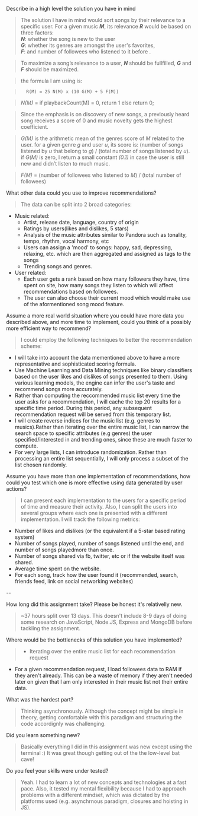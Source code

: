 Describe in a high level the solution you have in mind
> The solution I have in mind would sort songs by their relevance to a specific user. For a given music **_M_**, its relevance **_R_** would be based on three factors: <br />
  **_N_**: whether the song is new to the user <br /> 
  **_G_**: whether its genres are amongst the user's favorites, <br />
  **_F_**: and number of followees who listened to it before .<br />

> To maximize a song’s relevance to a user, **_N_** should be fullfilled, **_G_** and **_F_** should be maximized.

> the formula I am using is:

>       R(M) = 25 N(M) x (10 G(M) + 5 F(M))

> _N(M)_ = if playbackCount(M) = 0, return 1 else return 0;

> Since the emphasis is on discovery of new songs, a previously heard song receives a score of 0 and music novelty gets the highest coefficient. 

> _G(M)_ is the arithmetic mean of the genres score of _M_ related to the user. for a given genre _g_ and user _u_, its score is: (number of songs listened by _u_ that belong to _g_) / (total number of songs listened by _u_). if _G(M)_ is zero, I return a small constant _(0.1)_ in case the user is still new and didn’t listen to much music.

> _F(M)_ = (number of followees who listened to _M_) / (total number of followees) 


What other data could you use to improve recommendations?
> The data can be split into 2 broad categories:<br />
* Music related:
  * Artist, release date, language, country of origin
  * Ratings by users(likes and dislikes, 5 stars)
  * Analysis of the music attributes similar to Pandora such as tonality, tempo, rhythm, vocal harmony, etc
  * Users can assign a 'mood' to songs: happy, sad, depressing, relaxing, etc. which are then aggregated and assigned as tags to the songs 
  * Trending songs and genres.
* User related:
  * Each user gets a rank based on how many followers they have, time spent on site, how many songs they listen to which will affect recommendations based on followees.
  * The user can also choose their current mood which would make use of the aformentioned song mood feature.


Assume a more real world situation where you could have more data you described above, and more time to implement, could you think of a possibly more efficient way to recommend?
> I could employ the following techniques to better the recommendation scheme:<br />
* I will take into account the data mementioned above to have a more representative and sophisticated scoring formula.
* Use Machine Learning and Data Mining techniques like binary classifiers based on the user likes and dislikes of songs presented to them. Using various learning models, the engine can infer the user's taste and recommend songs more accurately.
* Rather than computing the reccommended music list every time the user asks for a recommendation, I will cache the top 20 results for a specific time period. During this period, any subsequent recommendation request will be served from this temporary list.
* I will create reverse indices for the music list (e.g. genres to musics).Rather than iterating over the entire music list, I can narrow the search space to specific attributes (e.g genres) the user specified/interested in and trending ones, since these are much faster to compute. 
* For very large lists, I can introduce randomization. Rather than processing an entire list sequentially, I will only process a subset of the list chosen randomly. 

Assume you have more than one implementation of recommendations, how could you test which one is more effective using data generated by user actions?
> I can present each implementation to the users for a specific period of time and measure their activity. Also, I can split the users into several groups where each one is presented with a different implementation. 
I will track the following metrics:<br />
* Number of likes and dislikes (or the equivalent if a 5-star based rating system)
* Number of songs played, number of songs listened until the end, and number of songs playedmore than once.
* Number of songs shared via fb, twitter, etc or if the website itself was shared.
* Average time spent on the website.
* For each song, track how the user found it (recommended, search, friends feed, link on social networking websites) 

--

How long did this assignment take? Please be honest it's relativelly new.
> ~37 hours split over 13 days. This doesn't include 8-9 days of doing some research on JavaScript, Node.JS, Express and MongoDB before tackling the assignment.  

Where would be the bottlenecks of this solution you have implemented?
> * Iterating over the entire music list for each recommendation request 
  * For a given recommendation request, I load followees data to RAM if they aren't already. This can be a waste of memory if they aren't needed later on given that I am only interested in their music list not their entire data.


What was the hardest part?
> Thinking asynchronously. Although the concept might be simple in theory, getting comfortable with this paradigm and structuring the code accordignly was challenging. 

Did you learn something new?
> Basically everything I did in this assignment was new except using the terminal :) It was great though getting out of the the low-level bat cave!

Do you feel your skills were under tested?
> Yeah. I had to learn a lot of new concepts and technologies at a fast pace. Also, it tested my mental flexibility because I had to approach problems with a different mindset, which was dictated by the platforms used (e.g. asynchrnous paradigm, closures and hoisting in JS). 